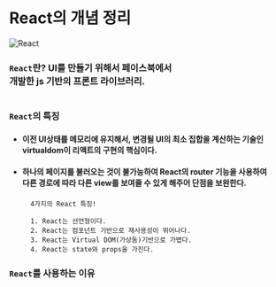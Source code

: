 # React의 개념 정리

![React](https://media.discordapp.net/attachments/956190154454876183/1065594221286932480/9k.png)

### `React`란? UI를 만들기 위해서 페이스북에서 <br>개발한 js 기반의 프론트 라이브러리.

#

### `React`의 특징

- #### 이전 UI상태를 메모리에 유지해서, 변경될 UI의 최소 집합을 계산하는 기술인<br>virtualdom이 리액트의 구현의 핵심이다.

- #### 하나의 페이지를 불러오는 것이 불가능하여 React의 router 기능을 사용하여<br> 다른 경로에 따라 다른 view를 보여줄 수 있게 해주어 단점을 보완한다.


        4가지의 React 특징!

        1. React는 선언형이다.
        2. React는 컴포넌트 기반으로 재사용성이 뛰어나다.
        3. React는 Virtual DOM(가상돔)기반으로 가볍다.
        4. React는 state와 props을 가진다.
        





### `React`를 사용하는 이유



